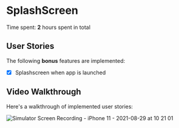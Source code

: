 # SplashScreen

Time spent: **2** hours spent in total

## User Stories

The following **bonus** features are implemented:

- [X] Splashscreen when app is launched 


## Video Walkthrough

Here's a walkthrough of implemented user stories:

![Simulator Screen Recording - iPhone 11 - 2021-08-29 at 10 21 01](https://user-images.githubusercontent.com/55410958/131253677-1e352e55-e68e-4ad1-8807-8262696350b7.gif)


